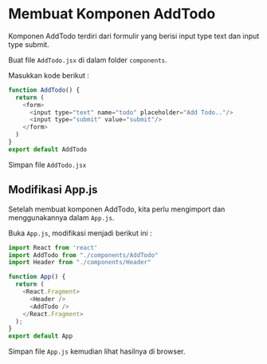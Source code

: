 # Membuat Komponen AddTodo

Komponen AddTodo terdiri dari formulir yang berisi input type text dan input type submit.

Buat file `AddTodo.jsx` di dalam folder `components`.

Masukkan kode berikut :

```javascript
function AddTodo() {
  return (
    <form>
      <input type="text" name="todo" placeholder="Add Todo.."/>
      <input type="submit" value="submit"/>
    </form>
  )
}
export default AddTodo
```

Simpan file `AddTodo.jsx`

## Modifikasi App.js

Setelah membuat komponen AddTodo, kita perlu mengimport dan menggunakannya dalam `App.js`.

Buka `App.js`, modifikasi menjadi berikut ini :

```javascript
import React from 'react'
import AddTodo from "./components/AddTodo"
import Header from "./components/Header"

function App() {
  return (
    <React.Fragment>
      <Header />
      <AddTodo />
    </React.Fragment>
  );
}
export default App
```

Simpan file `App.js` kemudian lihat hasilnya di browser.
